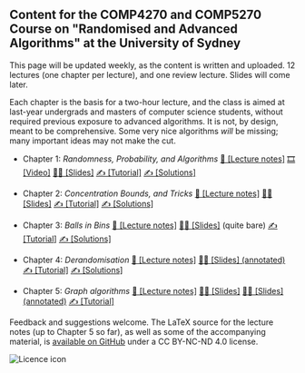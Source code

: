 ## Content for the COMP4270 and COMP5270 Course on "Randomised and Advanced Algorithms" at the University of Sydney ##
This page will be updated weekly, as the content is written and uploaded. 12 lectures (one chapter per lecture), and one review lecture. Slides will come later.

Each chapter is the basis for a two-hour lecture, and the class is aimed at last-year undergrads and masters of computer science students, without required previous exposure to advanced algorithms. It is not, by design, meant to be comprehensive. Some very nice algorithms _will_ be missing; many important ideas may not make the cut.

- Chapter 1: _Randomness, Probability, and Algorithms_
 [📝 [Lecture notes]](https://ccanonne.github.io/files/compx270-chap1.pdf)
 [🎞️ [Video]](https://youtu.be/XER26HHsu8M)
 [🧑‍🏫 [Slides]](https://ccanonne.github.io/files/compx270-slides1.pdf)
 [✍️ [Tutorial]](https://ccanonne.github.io/files/compx270-tutorial1.pdf)
 [✍️ [Solutions]](https://ccanonne.github.io/files/compx270-tutorial1-solutions.pdf)

- Chapter 2: _Concentration Bounds, and Tricks_
 [📝 [Lecture notes]](https://ccanonne.github.io/files/compx270-chap2.pdf)
 [🧑‍🏫 [Slides]](https://ccanonne.github.io/files/compx270-slides2.pdf)
 [✍️ [Tutorial]](https://ccanonne.github.io/files/compx270-tutorial2.pdf)
 [✍️ [Solutions]](https://ccanonne.github.io/files/compx270-tutorial2-solutions.pdf)

- Chapter 3: _Balls in Bins_
 [📝 [Lecture notes]](https://ccanonne.github.io/files/compx270-chap3.pdf)
 [🧑‍🏫 [Slides]](https://ccanonne.github.io/files/compx270-slides3.pdf) (quite bare)
 [✍️ [Tutorial]](https://ccanonne.github.io/files/compx270-tutorial3.pdf)
 [✍️ [Solutions]](https://ccanonne.github.io/files/compx270-tutorial3-solutions.pdf)

- Chapter 4: _Derandomisation_
 [📝 [Lecture notes]](https://ccanonne.github.io/files/compx270-chap4.pdf)
 [🧑‍🏫 [Slides] (annotated)](https://ccanonne.github.io/files/compx270-slides4.pdf)
 [✍️ [Tutorial]](https://ccanonne.github.io/files/compx270-tutorial4.pdf)
 [✍️ [Solutions]](https://ccanonne.github.io/files/compx270-tutorial4-solutions.pdf)

- Chapter 5: _Graph algorithms_
 [📝 [Lecture notes]](https://ccanonne.github.io/files/compx270-chap5.pdf)
 [🧑‍🏫 [Slides]](https://ccanonne.github.io/files/compx270-slides5.pdf)
 [🧑‍🏫 [Slides] (annotated)](https://ccanonne.github.io/files/compx270-slides5-annotated.pdf)
 [✍️ [Tutorial]](https://ccanonne.github.io/files/compx270-tutorial5.pdf)


Feedback and suggestions welcome. The LaTeX source for the lecture notes (up to Chapter 5 so far), as well as some of the accompanying material, is [available on GitHub](https://github.com/ccanonne/compx270/) under a CC BY-NC-ND 4.0 license. 

![Licence icon](https://licensebuttons.net/l/by-nc-nd/4.0/88x31.png)
